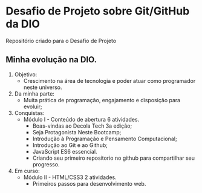 # Desafio de Projeto sobre Git/GitHub da DIO
Repositório criado para o Desafio de Projeto

## Minha evolução na DIO.
 1. Objetivo:
	- Crescimento na área de tecnologia e poder atuar como programador neste universo. 
 2. Da minha parte:
	-  Muita prática de programação, engajamento e disposição para evoluir;
 4. Conquistas:
	- Módulo I - Conteúdo de  abertura 6 atividades.
		- Boas-vindas ao Decola Tech 3a edição;
		- Seja Protagonista Neste Bootcamp;
		- Introdução à Programação e Pensamento Computacional;
		- Introdução ao Git e ao Github;
		- JavaScript ES6 essencial.
		- Criando seu primeiro repositorio no github para compartilhar seu progresso.
 5. Em curso:
	- Módulo II - HTML/CSS3 2 atividades.
		- Primeiros passos para desenvolvimento web.
		